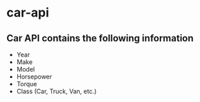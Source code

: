 # car-api
## Car API contains the following information

- Year
- Make
- Model
- Horsepower
- Torque
- Class (Car, Truck, Van, etc.)